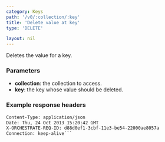 ```yaml
---
category: Keys
path: '/v0/:collection/:key'
title: 'Delete value at key'
type: 'DELETE'

layout: nil
---
```


Deletes the value for a key.

### Parameters

* **collection**: the collection to access.
* **key**: the key whose value should be deleted.

### Example response headers

```HTTP/1.1 204 No Content
Content-Type: application/json
Date: Thu, 24 Oct 2013 15:20:42 GMT
X-ORCHESTRATE-REQ-ID: d88d0ef1-3cbf-11e3-be54-22000ae8057a
Connection: keep-alive```
